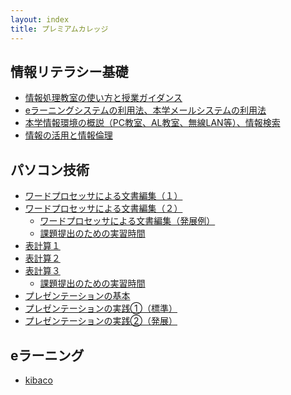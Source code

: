 ```yaml
---
layout: index
title: プレミアムカレッジ
---
```


情報リテラシー基礎
------------------

-   [情報処理教室の使い方と授業ガイダンス](contents/infolit/01/index.html)
-   [eラーニングシステムの利用法、本学メールシステムの利用法](contents/infolit/02/index.html)
-   [本学情報環境の概説（PC教室、AL教室、無線LAN等）、情報検索](contents/infolit/03/index.html)
-   [情報の活用と情報倫理](contents/infolit/04/index.html)

パソコン技術
------------

-   [ワードプロセッサによる文書編集（１）](contents/office2016/word/01/index.html)
-   [ワードプロセッサによる文書編集（２）](contents/office2016/word/02/index.html)
    -   [ワードプロセッサによる文書編集（発展例）](contents/office2016/word/03/index.html)
    -   [課題提出のための実習時間](contents/office2016/word/04/index.html)
-   [表計算１](contents/office2016/excel/01/index.html)
-   [表計算２](contents/office2016/excel/02/index.html)
-   [表計算３](contents/office2016/excel/03/index.html)
    -   [課題提出のための実習時間](contents/office2016/excel/04/index.html)
-   [プレゼンテーションの基本](contents/office2016/powerpoint/01/index.html)
-   [プレゼンテーションの実践①（標準）](contents/office2016/powerpoint/02/index.html)
-   [プレゼンテーションの実践②（発展）](contents/office2016/powerpoint/03/index.html)


eラーニング
-----------

* [kibaco](https://kibaco.tmu.ac.jp/portal?f=infolit)

